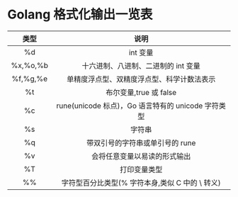 # Golang 格式化输出一览表

| 类型 | 说明 |
| :--: | :--: |
| %d | int 变量 |
| %x,%o,%b | 十六进制、八进制、二进制的 int 变量 |
| %f,%g,%e | 单精度浮点型、双精度浮点型、科学计数法表示 |
| %t | 布尔变量,true 或 false |
| %c | rune(unicode 标点)，Go 语言特有的 unicode 字符类型 |
| %s | 字符串 |
| %q | 带双引号的字符串或单引号的 rune |
| %v | 会将任意变量以易读的形式输出 |
| %T | 打印变量类型 |
| %% | 字符型百分比类型(% 字符本身,类似 C 中的 \\ 转义) |